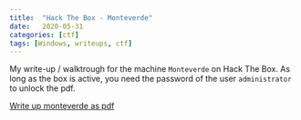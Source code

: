 ```yaml
---
title:  "Hack The Box - Monteverde"
date:   2020-05-31
categories: [ctf]
tags: [Windows, writeups, ctf]
---
```

My write-up / walktrough for the machine `Monteverde` on Hack The Box.
As long as the box is active, you need the password of the user `administrator` to unlock the pdf.

[Write up monteverde as pdf](https://www.dropbox.com/s/y0tei9sa8uuywc1/2020-06-01-hack-the-box-monteverde.pdf?dl=1)


